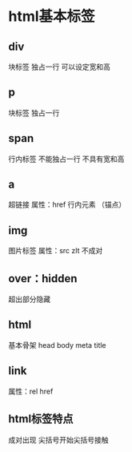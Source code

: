 # html基本标签
## div
块标签
独占一行
可以设定宽和高
## p
块标签
独占一行
## span
行内标签
不能独占一行
不具有宽和高
## a
超链接
属性：href 
行内元素
（锚点）
## img
图片标签
属性：src zlt
不成对
## over：hidden
超出部分隐藏
## html
基本骨架
head body meta title
## link
属性：rel  href
## html标签特点
成对出现
尖括号开始尖括号接触